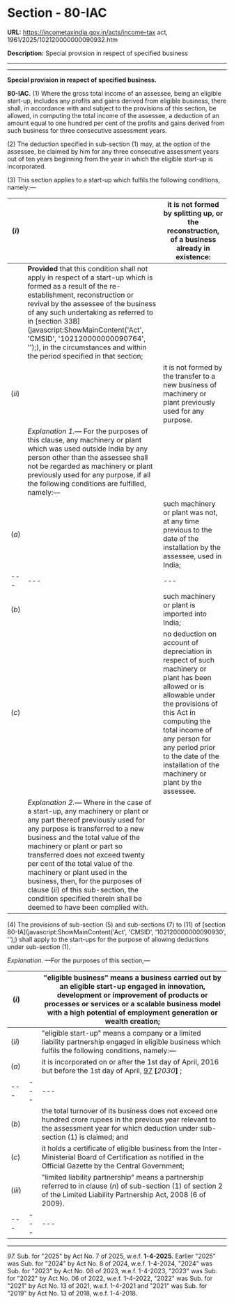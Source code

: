 # Section - 80-IAC

**URL:** https://incometaxindia.gov.in/acts/income-tax act, 1961/2025/102120000000090932.htm

**Description:** Special provision in respect of specified business

---

****

**Special provision in respect of specified business.**

**80-IAC.** (1) Where the gross total income of an assessee, being an eligible start-up, includes any profits and gains derived from eligible business, there shall, in accordance with and subject to the provisions of this section, be allowed, in computing the total income of the assessee, a deduction of an amount equal to one hundred per cent of the profits and gains derived from such business for three consecutive assessment years.

(2) The deduction specified in sub-section (1) may, at the option of the assessee, be claimed by him for any three consecutive assessment years out of ten years beginning from the year in which the eligible start-up is incorporated.

(3) This section applies to a start-up which fulfils the following conditions, namely:—

(_i_)|  |  it is not formed by splitting up, or the reconstruction, of a business already in existence:  
---|---|---  
|  | **Provided** that this condition shall not apply in respect of a start-up which is formed as a result of the re-establishment, reconstruction or revival by the assessee of the business of any such undertaking as referred to in [section 33B](javascript:ShowMainContent\('Act', 'CMSID', '102120000000090764', ''\);), in the circumstances and within the period specified in that section;  
(_ii_)|  |  it is not formed by the transfer to a new business of machinery or plant previously used for any purpose.  
|  |  _Explanation 1.—_ For the purposes of this clause, any machinery or plant which was used outside India by any person other than the assessee shall not be regarded as machinery or plant previously used for any purpose, if all the following conditions are fulfilled, namely:—  
(_a_)|  |  such machinery or plant was not, at any time previous to the date of the installation by the assessee, used in India;  
---|---|---  
(_b_)|  |  such machinery or plant is imported into India;  
(_c_)|  |  no deduction on account of depreciation in respect of such machinery or plant has been allowed or is allowable under the provisions of this Act in computing the total income of any person for any period prior to the date of the installation of the machinery or plant by the assessee.  
|  |  _Explanation 2.—_ Where in the case of a start-up, any machinery or plant or any part thereof previously used for any purpose is transferred to a new business and the total value of the machinery or plant or part so transferred does not exceed twenty per cent of the total value of the machinery or plant used in the business, then, for the purposes of clause (_ii_) of this sub-section, the condition specified therein shall be deemed to have been complied with.  
  
(4) The provisions of sub-section (5) and sub-sections (7) to (11) of [section 80-IA](javascript:ShowMainContent\('Act', 'CMSID', '102120000000090930', ''\);) shall apply to the start-ups for the purpose of allowing deductions under sub-section (1).

_Explanation._ —For the purposes of this section,—

(_i_)|  |  "eligible business" means a business carried out by an eligible start-up engaged in innovation, development or improvement of products or processes or services or a scalable business model with a high potential of employment generation or wealth creation;  
---|---|---  
(_ii_)|  |  "eligible start-up" means a company or a limited liability partnership engaged in eligible business which fulfils the following conditions, namely:—  
(_a_)|  |  it is incorporated on or after the 1st day of April, 2016 but before the 1st day of April, [97](javascript:ShowFootnote\('fn97'\);) **[**_2030_**]** ;  
---|---|---  
(_b_)|  |  the total turnover of its business does not exceed one hundred crore rupees in the previous year relevant to the assessment year for which deduction under sub-section (1) is claimed; and  
(_c_)|  |  it holds a certificate of eligible business from the Inter-Ministerial Board of Certification as notified in the Official Gazette by the Central Government;  
(_iii_)|  |  "limited liability partnership" means a partnership referred to in clause (_n_) of sub-section (1) of section 2 of the Limited Liability Partnership Act, 2008 (6 of 2009).  
---|---|---  
  
* * *

_97._ Sub. for "2025" by Act No. 7 of 2025, w.e.f. **1-4-2025.** Earlier "2025" was Sub. for "2024" by Act No. 8 of 2024, w.e.f. 1-4-2024, "2024" was Sub. for "2023" by Act No. 08 of 2023, w.e.f. 1-4-2023, "2023" was Sub. for "2022" by Act No. 06 of 2022, w.e.f. 1-4-2022, "2022" was Sub. for "2021" by Act No. 13 of 2021, w.e.f. 1-4-2021 and "2021" was Sub. for "2019" by Act No. 13 of 2018, w.e.f. 1-4-2018.